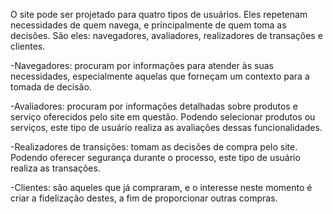O site pode ser projetado para quatro tipos de usuários. Eles repetenam necessidades de quem navega, e principalmente de quem toma as decisões. São eles: navegadores, avaliadores, realizadores de transações e clientes.

-Navegadores: procuram por informações para atender às suas necessidades, especialmente aquelas que forneçam um contexto para a tomada de decisão.

-Avaliadores: procuram por informações detalhadas sobre produtos e serviço oferecidos pelo site em questão. Podendo selecionar produtos ou serviços, este tipo de usuário realiza as avaliações dessas funcionalidades.

-Realizadores de transições: tomam as decisões de compra pelo site. Podendo oferecer segurança durante o processo, este tipo de usuário realiza as transações.

-Clientes: são aqueles que já compraram, e o interesse neste momento é criar a fidelização destes, a fim de proporcionar outras compras.